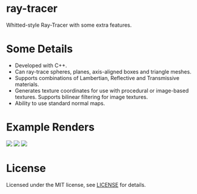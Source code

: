 # ray-tracer
Whitted-style Ray-Tracer with some extra features.

# Some Details
- Developed with C++.
- Can ray-trace spheres, planes, axis-aligned boxes and triangle meshes.
- Supports combinations of Lambertian, Reflective and Transmissive materials.
- Generates texture coordinates for use with procedural or image-based textures. Supports bilinear filtering for image textures.
- Ability to use standard normal maps.

# Example Renders
![](http://bmlourenco.com/portfolio/ray-tracer/images/gallery/1.jpg)
![](http://bmlourenco.com/portfolio/ray-tracer/images/gallery/2.jpg)
![](http://bmlourenco.com/portfolio/ray-tracer/images/gallery/4.jpg)

# License
Licensed under the MIT license, see [LICENSE](https://github.com/MadEqua/ray-tracer/blob/master/LICENSE) for details.
